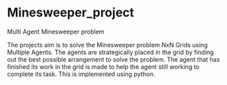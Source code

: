 # Minesweeper_project
Multi Agent Minesweeper problem

The projects aim is to solve the Minesweeper problem NxN Grids using Multiple Agents.
The agents are strategically placed in the grid by finding out the best possible arrangement to solve the problem.
The agent that has finished its work in the grid is made to help the agent still working to complete its task.
This is implemented using python.

